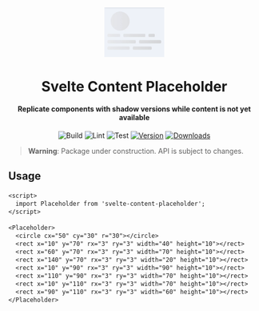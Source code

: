 <div>
  <div align="center" style="display: block; text-align: center;">
    <img alt="Example" src="docs/example.gif" width="120" />
  </div>
  <h1 align="center">Svelte Content Placeholder</h1>
  <h4 align="center">
    Replicate components with shadow versions while content is not
    yet available
  </h4>
</div>

<div align="center">

![Build](https://github.com/EstebanBorai/svelte-content-placeholder/workflows/build/badge.svg)
![Lint](https://github.com/EstebanBorai/svelte-content-placeholder/workflows/lint/badge.svg)
![Test](https://github.com/EstebanBorai/svelte-content-placeholder/workflows/test/badge.svg)
[![Version](https://img.shields.io/npm/v/svelte-content-placeholder.svg?style=flat)](https://www.npmjs.com/package/svelte-content-placeholder)
[![Downloads](https://img.shields.io/npm/dm/svelte-content-placeholder.svg?style=flat)](https://www.npmjs.com/package/svelte-content-placeholder)

</div>

> **Warning**: Package under construction. API is subject to changes.

## Usage

```svelte
<script>
  import Placeholder from 'svelte-content-placeholder';
</script>

<Placeholder>
  <circle cx="50" cy="30" r="30"></circle>
  <rect x="10" y="70" rx="3" ry="3" width="40" height="10"></rect>
  <rect x="60" y="70" rx="3" ry="3" width="70" height="10"></rect>
  <rect x="140" y="70" rx="3" ry="3" width="20" height="10"></rect>
  <rect x="10" y="90" rx="3" ry="3" width="90" height="10"></rect>
  <rect x="110" y="90" rx="3" ry="3" width="70" height="10"></rect>
  <rect x="10" y="110" rx="3" ry="3" width="70" height="10"></rect>
  <rect x="90" y="110" rx="3" ry="3" width="60" height="10"></rect>
</Placeholder>
```
